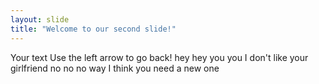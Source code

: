 ```yaml
---
layout: slide
title: "Welcome to our second slide!"
---
```

Your text
Use the left arrow to go back!
hey hey 
you you 
I don't like your girlfriend 
no no 
no way 
I think you need a new one
